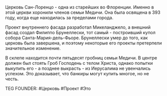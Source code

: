 Церковь Сан-Лоренцо - одна из старейших во Флоренции. Именно в этой церкви хоронили членов семьи Медичи. Она была освящена в 393 году, когда еще находилась за пределами города.

Проект внутреннего фасада разработал Микеланджело, а внешний фасад создал Филиппо Брунеллески, тот самый - построивший купол собора Санта-Мария-дель-Фьоре. Брунеллески умер до того, как церковь была завершена, и поэтому некоторые его проекты претерпели значительное изменение.

В склепе находится почти пятьдесят гробниц семьи Медичи. В центре должен был стоять Гроб Господень с телом Христа, однако попытки выкупить его - а позднее выкрасть - из Иерусалима не увенчались успехом. Это доказывает, что банкиры могут купить многое, но не честь.












TEG FOUNDER:
#Церковь
#Проект
#Это